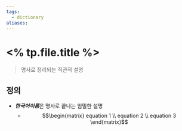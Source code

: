 ```yaml
---
tags:
  - dictionary
aliases:
---
```

# <% tp.file.title %>
> 명사로 정리되는 직관적 설명
## 정의 
- ***한국어이름***은 명사로 끝나는 엄밀한 설명 
	- $$\begin{matrix}
equation 1 \\
equation 2 \\
equation 3
\end{matrix}$$